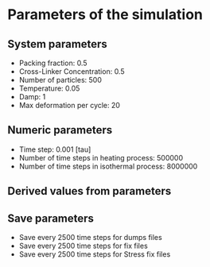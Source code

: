 # Parameters of the simulation

## System parameters 

- Packing fraction: 0.5
- Cross-Linker Concentration: 0.5
- Number of particles: 500
- Temperature: 0.05
- Damp: 1
- Max deformation per cycle: 20

 ## Numeric parameters 

- Time step: 0.001 [tau]
- Number of time steps in heating process: 500000
- Number of time steps in isothermal process: 8000000

 ## Derived values from parameters 


 ## Save parameters 

- Save every 2500 time steps for dumps files
- Save every 2500 time steps for fix files
- Save every 2500 time steps for Stress fix files
